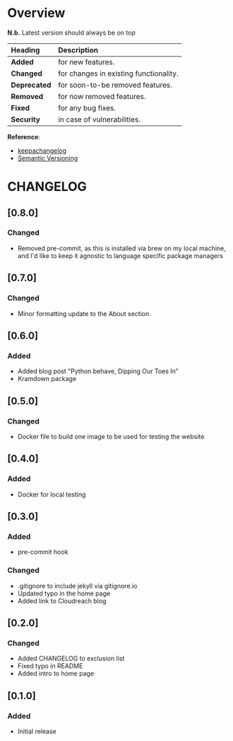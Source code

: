# Overview

__N.b.__ Latest version should always be on top

| Heading | Description |
| :---- | :---- |
| __Added__ | for new features. |
| __Changed__ | for changes in existing functionality. |
| __Deprecated__ | for soon-to-be removed features. |
| __Removed__ | for now removed features. |
| __Fixed__ | for any bug fixes. |
| __Security__ | in case of vulnerabilities. |

__Reference__:
* [keepachangelog](https://keepachangelog.com/en/1.0.0/)
* [Semantic Versioning](https://semver.org/)

# CHANGELOG

## [0.8.0]

### Changed

* Removed pre-commit, as this is installed via brew on my local machine, and 
  I'd like to keep it agnostic to language specific package managers

## [0.7.0]

### Changed

* Minor formatting update to the About section.

## [0.6.0]

### Added

* Added blog post "Python behave, Dipping Our Toes In"
* Kramdown package

## [0.5.0]

### Changed

* Docker file to build one image to be used for testing the website

## [0.4.0]

### Added

* Docker for local testing

## [0.3.0]

### Added

* pre-commit hook

### Changed

* .gitignore to include jekyll via gitignore.io
* Updated typo in the home page
* Added link to Cloudreach blog

## [0.2.0]

### Changed

* Added CHANGELOG to exclusion list
* Fixed typo in README
* Added intro to home page

## [0.1.0]

### Added

* Initial release